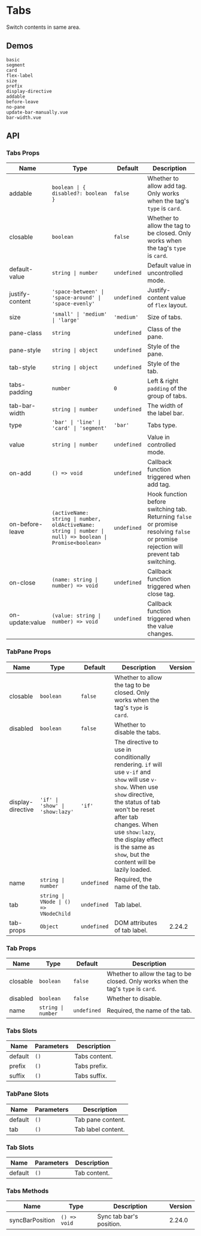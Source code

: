 # Tabs

Switch contents in same area.

## Demos

```demo
basic
segment
card
flex-label
size
prefix
display-directive
addable
before-leave
no-pane
update-bar-manually.vue
bar-width.vue
```

## API

### Tabs Props

| Name | Type | Default | Description |
| --- | --- | --- | --- |
| addable | `boolean \| { disabled?: boolean }` | `false` | Whether to allow add tag. Only works when the tag's `type` is `card`. |
| closable | `boolean` | `false` | Whether to allow the tag to be closed. Only works when the tag's `type` is `card`. |
| default-value | `string \| number` | `undefined` | Default value in uncontrolled mode. |
| justify-content | `'space-between' \| 'space-around' \| 'space-evenly'` | `undefined` | Justify-content value of `flex` layout. |
| size | `'small' \| 'medium' \| 'large'` | `'medium'` | Size of tabs. |
| pane-class | `string` | `undefined` | Class of the pane. |
| pane-style | `string \| object` | `undefined` | Style of the pane. |
| tab-style | `string \| object` | `undefined` | Style of the tab. |
| tabs-padding | `number` | `0` | Left & right `padding` of the group of tabs. |
| tab-bar-width | `string \| number` | `undefined` | The width of the label bar. |
| type | `'bar' \| 'line' \| 'card' \| 'segment'` | `'bar'` | Tabs type. |
| value | `string \| number` | `undefined` | Value in controlled mode. |
| on-add | `() => void` | `undefined` | Callback function triggered when add tag. |
| on-before-leave | `(activeName: string \| number, oldActiveName: string \| number \| null) => boolean \| Promise<boolean>` | `undefined` | Hook function before switching tab. Returning `false` or promise resolving `false` or promise rejection will prevent tab switching. |
| on-close | `(name: string \| number) => void` | `undefined` | Callback function triggered when close tag. |
| on-update:value | `(value: string \| number) => void` | `undefined` | Callback function triggered when the value changes. |

### TabPane Props

| Name | Type | Default | Description | Version |
| --- | --- | --- | --- | --- |
| closable | `boolean` | `false` | Whether to allow the tag to be closed. Only works when the tag's `type` is `card`. |  |
| disabled | `boolean` | `false` | Whether to disable the tabs. |  |
| display-directive | `'if' \| 'show' \| 'show:lazy'` | `'if'` | The directive to use in conditionally rendering. `if` will use `v-if` and `show` will use `v-show`. When use `show` directive, the status of tab won't be reset after tab changes. When use `show:lazy`, the display effect is the same as `show`, but the content will be lazily loaded. |  |
| name | `string \| number` | `undefined` | Required, the name of the tab. |  |
| tab | `string \| VNode \| () => VNodeChild` | `undefined` | Tab label. |  |
| tab-props | `Object` | `undefined` | DOM attributes of tab label. | 2.24.2 |

### Tab Props

| Name | Type | Default | Description |
| --- | --- | --- | --- |
| closable | `boolean` | `false` | Whether to allow the tag to be closed. Only works when the tag's `type` is `card`. |
| disabled | `boolean` | `false` | Whether to disable. |
| name | `string \| number` | `undefined` | Required, the name of the tab. |

### Tabs Slots

| Name    | Parameters | Description   |
| ------- | ---------- | ------------- |
| default | `()`       | Tabs content. |
| prefix  | `()`       | Tabs prefix.  |
| suffix  | `()`       | Tabs suffix.  |

### TabPane Slots

| Name    | Parameters | Description        |
| ------- | ---------- | ------------------ |
| default | `()`       | Tab pane content.  |
| tab     | `()`       | Tab label content. |

### Tab Slots

| Name    | Parameters | Description  |
| ------- | ---------- | ------------ |
| default | `()`       | Tab content. |

### Tabs Methods

| Name            | Type         | Description              | Version |
| --------------- | ------------ | ------------------------ | ------- |
| syncBarPosition | `() => void` | Sync tab bar's position. | 2.24.0  |
